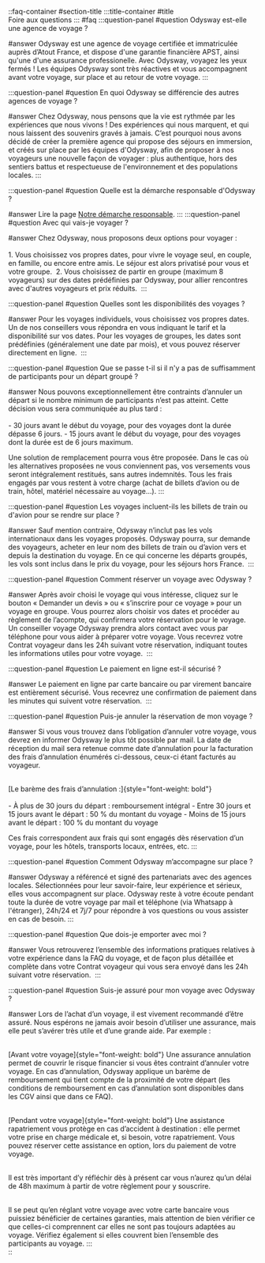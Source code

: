 ::faq-container
#section-title
  :::title-container
  #title  
  Foire aux questions
  :::
#faq
  :::question-panel
  #question
  Odysway est-elle une agence de voyage ?
  
  #answer
Odysway est une agence de voyage certifiée et immatriculée auprès d’Atout France, et dispose d'une garantie financière APST, ainsi qu'une d'une assurance professionelle. Avec Odysway, voyagez les yeux fermés ! Les équipes Odysway sont très réactives et vous accompagnent avant votre voyage, sur place et au retour de votre voyage.
  :::

  :::question-panel
  #question
  En quoi Odysway se différencie des autres agences de voyage ?
  
  #answer
Chez Odysway, nous pensons que la vie est rythmée par les expériences que nous vivons ! Des expériences qui nous marquent, et qui nous laissent des souvenirs gravés à jamais. C’est pourquoi nous avons décidé de créer la première agence qui propose des séjours en immersion, et créés sur place par les équipes d'Odysway, afin de proposer à nos voyageurs une nouvelle façon de voyager : plus authentique, hors des sentiers battus et respectueuse de l'environnement et des populations locales.
  :::

  :::question-panel
  #question
  Quelle est la démarche responsable d'Odysway ?
  
  #answer
Lire la page [Notre démarche responsable](https://odysway.com/demarche-responsable-odysway).
  :::
  :::question-panel
  #question
  Avec qui vais-je voyager ?
  
  #answer
Chez Odysway, nous proposons deux options pour voyager :
<br>
<br>
    1. Vous choisissez vos propres dates, pour vivre le voyage seul, en couple, en famille, ou encore entre amis. Le séjour est alors privatisé pour vous et votre groupe. 
    2. Vous choisissez de partir en groupe (maximum 8 voyageurs) sur des dates prédéfinies par Odysway, pour allier rencontres avec d'autres voyageurs et prix réduits. 
  :::

  :::question-panel
  #question
  Quelles sont les disponibilités des voyages ?
  
  #answer
Pour les voyages individuels, vous choisissez vos propres dates. Un de nos conseillers vous répondra en vous indiquant le tarif et la disponibilité sur vos dates. Pour les voyages de groupes, les dates sont prédéfinies (généralement une date par mois), et vous pouvez réserver directement en ligne. 
  :::

  :::question-panel
  #question
  Que se passe t-il si il n'y a pas de suffisamment de participants pour un départ groupé ?
  
  #answer
Nous pouvons exceptionnellement être contraints d’annuler un départ si le nombre minimum de participants n’est pas atteint. Cette décision vous sera communiquée au plus tard :
<br>
<br>
    - 30 jours avant le début du voyage, pour des voyages dont la durée dépasse 6 jours.
    - 15 jours avant le début du voyage, pour des voyages dont la durée est de 6 jours maximum.

Une solution de remplacement pourra vous être proposée. Dans le cas où les alternatives proposées ne vous conviennent pas, vos versements vous seront intégralement restitués, sans autres indemnités. Tous les frais engagés par vous restent à votre charge (achat de billets d’avion ou de train, hôtel, matériel nécessaire au voyage…).
  :::

  :::question-panel
  #question
  Les voyages incluent-ils les billets de train ou d'avion pour se rendre sur place ?
  
  #answer
Sauf mention contraire, Odysway n’inclut pas les vols internationaux dans les voyages proposés. Odysway pourra, sur demande des voyageurs, acheter en leur nom des billets de train ou d’avion vers et depuis la destination du voyage. En ce qui concerne les départs groupés, les vols sont inclus dans le prix du voyage, pour les séjours hors France. 
  :::

  :::question-panel
  #question
Comment réserver un voyage avec Odysway ?
  
  #answer
Après avoir choisi le voyage qui vous intéresse, cliquez sur le bouton « Demander un devis » ou « s’inscrire pour ce voyage » pour un voyage en groupe. Vous pourrez alors choisir vos dates et procéder au règlement de l’acompte, qui confirmera votre réservation pour le voyage. Un conseiller voyage Odysway prendra alors contact avec vous par téléphone pour vous aider à préparer votre voyage. Vous recevrez votre Contrat voyageur dans les 24h suivant votre réservation, indiquant toutes les informations utiles pour votre voyage. 
  :::

  :::question-panel
  #question
Le paiement en ligne est-il sécurisé ?
  
  #answer
Le paiement en ligne par carte bancaire ou par virement bancaire est entièrement sécurisé. Vous recevrez une confirmation de paiement dans les minutes qui suivent votre réservation. 
  :::

  :::question-panel
  #question
Puis-je annuler la réservation de mon voyage ?
  
  #answer
Si vous vous trouvez dans l’obligation d’annuler votre voyage, vous devrez en informer Odysway le plus tôt possible par mail. La date de réception du mail sera retenue comme date d’annulation pour la facturation des frais d’annulation énumérés ci-dessous, ceux-ci étant facturés au voyageur.
<br>
<br>

[Le barème des frais d’annulation :]{style="font-weight: bold"}
<br>
<br>
    - À plus de 30 jours du départ : remboursement intégral
    - Entre 30 jours et 15 jours avant le départ : 50 % du montant du voyage
    - Moins de 15 jours avant le départ : 100 % du montant du voyage

Ces frais correspondent aux frais qui sont engagés dès réservation d’un voyage, pour les hôtels, transports locaux, entrées, etc.
  :::

  :::question-panel
  #question
Comment Odysway m’accompagne sur place ?
  
  #answer
Odysway a référencé et signé des partenariats avec des agences locales. Sélectionnées pour leur savoir-faire, leur expérience et sérieux, elles vous accompagnent sur place. Odysway reste à votre écoute pendant toute la durée de votre voyage par mail et téléphone (via Whatsapp à l'étranger), 24h/24 et 7j/7 pour répondre à vos questions ou vous assister en cas de besoin.
  :::

  :::question-panel
  #question
Que dois-je emporter avec moi ?
  
  #answer
Vous retrouverez l’ensemble des informations pratiques relatives à votre expérience dans la FAQ du voyage, et de façon plus détaillée et complète dans votre Contrat voyageur qui vous sera envoyé dans les 24h suivant votre réservation. 
  :::

  :::question-panel
  #question
Suis-je assuré pour mon voyage avec Odysway ?
  
  #answer
Lors de l’achat d’un voyage, il est vivement recommandé d’être assuré. Nous espérons ne jamais avoir besoin d’utiliser une assurance, mais elle peut s’avérer très utile et d’une grande aide. Par exemple :
<br>
<br>

[Avant votre voyage]{style="font-weight: bold"}
Une assurance annulation permet de couvrir le risque financier si vous êtes contraint d’annuler votre voyage.
En cas d’annulation, Odysway applique un barème de remboursement qui tient compte de la proximité de votre départ (les conditions de remboursement en cas d’annulation sont disponibles dans les CGV ainsi que dans ce FAQ).
<br>
<br>

[Pendant votre voyage]{style="font-weight: bold"}
Une assistance rapatriement vous protège en cas d’accident à destination : elle permet votre prise en charge médicale et, si besoin, votre rapatriement.
Vous pouvez réserver cette assistance en option, lors du paiement de votre voyage.
<br>
<br>

Il est très important d’y réfléchir dès à présent car vous n’aurez qu’un délai de 48h maximum à partir de votre règlement pour y souscrire.
<br>
<br>

Il se peut qu’en réglant votre voyage avec votre carte bancaire vous puissiez bénéficier de certaines garanties, mais attention de bien vérifier ce que celles-ci comprennent car elles ne sont pas toujours adaptées au voyage. Vérifiez également si elles couvrent bien l’ensemble des participants au voyage.
  :::  
::
